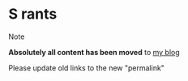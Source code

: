 # S rants
> [!note]
> **Absolutely all content has been moved** to [my blog](https://github.com/Rudxain/blog/blob/main/post/Samsung-rants.md)
> 
> Please update old links to the new "permalink"
